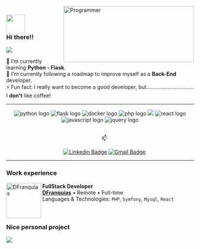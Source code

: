 <!--
- 🔭 I’m currently working on ...
- 🌱 I’m currently learning ...
- 👯 I’m looking to collaborate on ...
- 🤔 I’m looking for help with ...
- 💬 Ask me about ...
- 📫 How to reach me: ...
- 😄 Pronouns: ...
- ⚡ Fun fact: ...
-->

<img align="right" src="https://wallpapercave.com/uwp/uwp2493552.gif" height="150" width="350" style="object-fit: cover;" alt="Programmer"  />

<h3> 
 <img src="https://media.giphy.com/media/3oz8xSjBmD1ZyELqW4/giphy.gif" width="50"> 
 <br>
 Hi there!! 
</h3> 
<img src="https://img.shields.io/static/v1?label=I'm&message=Gabriel&color=134da1&style=for-the-badge&logo=GitHub">
<p>
  🌱 I’m currently learning <b>Python - Flask</b>. <br>
  🎯 I'm currently following a roadmap to improve myself as a <b>Back-End</b> developer.<br>
  ⚡ Fun fact: I really want to become a good developer, but............................... I <b>don't</b> like coffee!
</p>
<hr>
<div align="center">
 <img src="https://img.shields.io/badge/Python-3776AB?style=for-the-badge&logo=python&logoColor=white" alt="python logo"  />
 <img src="https://img.shields.io/badge/Flask-000000?style=for-the-badge&logo=flask&logoColor=white" alt="flask logo"  />
 <img src="https://img.shields.io/badge/Docker-2496ED?style=for-the-badge&logo=docker&logoColor=white" alt="docker logo"  />
 <img src="https://img.shields.io/badge/PHP-777BB4?style=for-the-badge&logo=php&logoColor=white" alt="php logo"  />
 <img src="https://img.shields.io/badge/symfony-1f2430?style=for-the-badge&logo=symfony"/>
 <img src="https://img.shields.io/badge/React-20232A?style=for-the-badge&logo=react&logoColor=61DAFB" alt="react logo"  />
 <img src="https://img.shields.io/badge/JavaScript-323330?style=for-the-badge&logo=javascript&logoColor=F7DF1E" alt="javascript logo"  />
 <img src="https://img.shields.io/badge/jQuery-0769AD?style=for-the-badge&logo=jquery&logoColor=white" alt="jquery logo"  />
</div>
<br>
<ul align="center">
  📫 

  [![Linkedin Badge](https://img.shields.io/badge/-LinkedIn-blue?style=flat-square&logo=Linkedin&logoColor=white&link=link_do_seu_perfil_no_linkedin)](https://www.linkedin.com/in/gabriel-rwx/)
  [![Gmail Badge](https://img.shields.io/badge/-Gmail-c14438?style=flat-square&logo=Gmail&logoColor=white&link=mailto:seu_email)](mailto:gabrielfer.s88@gmail.com)
</ul>
<hr>

### Work experience

 [<img align="left" height="94px" width="94px" alt="DFranquias" src="https://media.licdn.com/dms/image/C4D0BAQE1-PAIZCuu1g/company-logo_200_200/0/1629112354379?e=2147483647&v=beta&t=LEONDMr0AOeGOQlRe0cG4eA6Hifv6V3BsNZ9QBNnaPk"/>](https://dfranquias.com) 
   
 **FullStack Developer** \
 [**DFranquias**](https://dfranquias.com) • Remote • Full-time \
 Languages & Technologies: `PHP`, `Symfony`, `Mysql`, `React` \
<br/>
<br>

### Nice personal project

<a href="https://github.com/gabrielroot/flask-nu-box">
   <img align="center" src="https://github-readme-stats.vercel.app/api/pin/?username=gabrielroot&repo=flask-nu-box&theme=outrun" />
</a>
<!-- 
<div align="center">
 <h5>👁️ Visitor Counter: </h5>

 ![Visitor Counter](https://profile-counter.glitch.me/gabrielroot/count.svg)
 <br>
 Thanks for +1
</div -->

